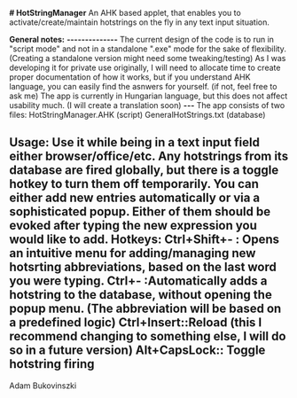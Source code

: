 **# HotStringManager**
An AHK based applet, that enables you to activate/create/maintain hotstrings on the fly in any text input situation.

**General notes:**
**--------------**
The current design of the code is to run in "script mode" and not in a standalone ".exe" mode for the sake of flexibility. 
(Creating a standalone version might need some tweaking/testing)
As I was developing it for private use originally, I will need to allocate time to create proper documentation of how it works,
but if you understand AHK language, you can easily find the asnwers for yourself. (if not, feel free to ask me)
The app is currently in Hungarian language, but this does not affect usability much. (I will create a translation soon)
**---**
The app consists of two files:
  HotStringManager.AHK (script)
  GeneralHotStrings.txt (database)

**Usage:**
Use it while being in a text input field either browser/office/etc.
Any hotstrings from its database are fired globally, but there is a toggle hotkey to turn them off temporarily. 
You can either add new entries automatically or via a sophisticated popup. Either of them should be evoked after typing the new expression you would like to add.
Hotkeys:
Ctrl+Shift+- : Opens an intuitive menu for adding/managing new hotsrting abbreviations, based on the last word you were typing.
Ctrl+- :Automatically adds a hotstring to the database, without opening the popup menu. (The abbreviation will be based on a predefined logic)
Ctrl+Insert::Reload (this I recommend changing to something else, I will do so in a future version)
Alt+CapsLock:: Toggle hotstring firing
--------------------
Adam Bukovinszki

